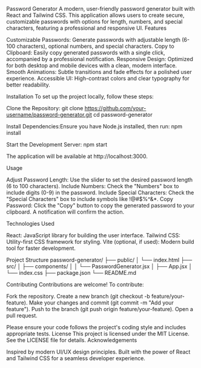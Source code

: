 Password Generator
A modern, user-friendly password generator built with React and Tailwind CSS. This application allows users to create secure, customizable passwords with options for length, numbers, and special characters, featuring a professional and responsive UI.
Features

Customizable Passwords: Generate passwords with adjustable length (6-100 characters), optional numbers, and special characters.
Copy to Clipboard: Easily copy generated passwords with a single click, accompanied by a professional notification.
Responsive Design: Optimized for both desktop and mobile devices with a clean, modern interface.
Smooth Animations: Subtle transitions and fade effects for a polished user experience.
Accessible UI: High-contrast colors and clear typography for better readability.

Installation
To set up the project locally, follow these steps:

Clone the Repository:
git clone https://github.com/your-username/password-generator.git
cd password-generator


Install Dependencies:Ensure you have Node.js installed, then run:
npm install


Start the Development Server:
npm start

The application will be available at http://localhost:3000.


Usage

Adjust Password Length: Use the slider to set the desired password length (6 to 100 characters).
Include Numbers: Check the "Numbers" box to include digits (0-9) in the password.
Include Special Characters: Check the "Special Characters" box to include symbols like !@#$%^&*.
Copy Password: Click the "Copy" button to copy the generated password to your clipboard. A notification will confirm the action.

Technologies Used

React: JavaScript library for building the user interface.
Tailwind CSS: Utility-first CSS framework for styling.
Vite (optional, if used): Modern build tool for faster development.

Project Structure
password-generator/
├── public/
│   └── index.html
├── src/
│   ├── components/
│   │   └── PasswordGenerator.jsx
│   ├── App.jsx
│   └── index.css
├── package.json
└── README.md

Contributing
Contributions are welcome! To contribute:

Fork the repository.
Create a new branch (git checkout -b feature/your-feature).
Make your changes and commit (git commit -m "Add your feature").
Push to the branch (git push origin feature/your-feature).
Open a pull request.

Please ensure your code follows the project's coding style and includes appropriate tests.
License
This project is licensed under the MIT License. See the LICENSE file for details.
Acknowledgements

Inspired by modern UI/UX design principles.
Built with the power of React and Tailwind CSS for a seamless developer experience.
